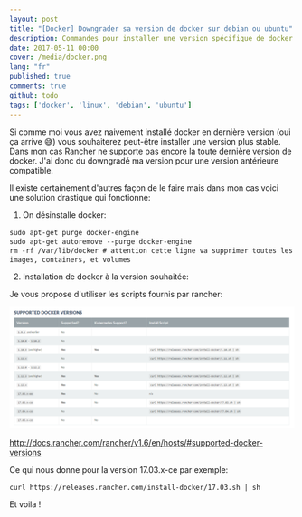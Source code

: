```yaml
---
layout: post
title: "[Docker] Downgrader sa version de docker sur debian ou ubuntu"
description: Commandes pour installer une version spécifique de docker et désinstaller l'installation actuelle.
date: 2017-05-11 00:00
cover: /media/docker.png
lang: "fr"
published: true
comments: true
github: todo
tags: ['docker', 'linux', 'debian', 'ubuntu']
---
```


Si comme moi vous avez naivement installé docker en dernière version (oui ça arrive :sweat_smile:) vous souhaiterez peut-être 
installer une version plus stable. Dans mon cas Rancher ne supporte pas encore la toute dernière version de docker. 
J'ai donc du downgradé ma version pour une version antérieure compatible.

Il existe certainement d'autres façon de le faire mais dans mon cas voici une solution drastique qui fonctionne:

1) On désinstalle docker:
~~~
sudo apt-get purge docker-engine
sudo apt-get autoremove --purge docker-engine
rm -rf /var/lib/docker # attention cette ligne va supprimer toutes les images, containers, et volumes
~~~

2) Installation de docker à la version souhaitée:

Je vous propose d'utiliser les scripts fournis par rancher: 

![Aperçu des scripts fournis par rancher](../images/rancher-supported-docker-versions.png "Aperçu")

http://docs.rancher.com/rancher/v1.6/en/hosts/#supported-docker-versions

Ce qui nous donne pour la version 17.03.x-ce par exemple:

~~~
curl https://releases.rancher.com/install-docker/17.03.sh | sh
~~~

Et voila !